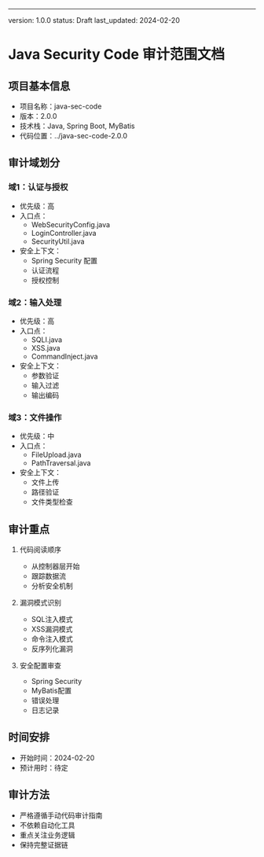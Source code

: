 ---
version: 1.0.0
status: Draft
last_updated: 2024-02-20

# Java Security Code 审计范围文档

## 项目基本信息
- 项目名称：java-sec-code
- 版本：2.0.0
- 技术栈：Java, Spring Boot, MyBatis
- 代码位置：../java-sec-code-2.0.0

## 审计域划分

### 域1：认证与授权
- 优先级：高
- 入口点：
  - WebSecurityConfig.java
  - LoginController.java
  - SecurityUtil.java
- 安全上下文：
  - Spring Security 配置
  - 认证流程
  - 授权控制

### 域2：输入处理
- 优先级：高
- 入口点：
  - SQLI.java
  - XSS.java
  - CommandInject.java
- 安全上下文：
  - 参数验证
  - 输入过滤
  - 输出编码

### 域3：文件操作
- 优先级：中
- 入口点：
  - FileUpload.java
  - PathTraversal.java
- 安全上下文：
  - 文件上传
  - 路径验证
  - 文件类型检查

## 审计重点
1. 代码阅读顺序
   - 从控制器层开始
   - 跟踪数据流
   - 分析安全机制

2. 漏洞模式识别
   - SQL注入模式
   - XSS漏洞模式
   - 命令注入模式
   - 反序列化漏洞

3. 安全配置审查
   - Spring Security
   - MyBatis配置
   - 错误处理
   - 日志记录

## 时间安排
- 开始时间：2024-02-20
- 预计用时：待定

## 审计方法
- 严格遵循手动代码审计指南
- 不依赖自动化工具
- 重点关注业务逻辑
- 保持完整证据链 
